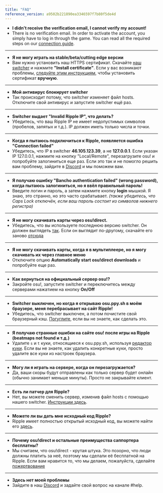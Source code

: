 ```yaml
---
title: "FAQ"
reference_version: a9502b221890ea3346597f7b80f5de4d
---
```


- **I didn't receive the verification email, I cannot verify my account!**
- There is no verification email. In order to activate the account, you simply have to log in through the game. You can read all the required steps on our [connection guide](/doc/connection_guide).

-----------------------

- **Я не могу играть на stable/beta/cutting edge версии**
- Вам нужно установить наш HTTPS сертификат. Скачайте [наш switcher](https://switcher.ripple.moe) и нажмите **"Install certificate"**. Если у вас возникают проблемы, [следуйте этим инструкциям](https://ripple.moe/index.php?p=16&id=12), чтобы установить сертификат **вручную**.

-----------------------

- **Мой антивирус блокирует switcher**
- Так происходит потому, что switcher изменяет файл hosts. Отключите свой антивирус и запустите switcher ещё раз.

-----------------------

- **Switcher выдает "Invalid Ripple IP", что делать?**  
- Убедитесь, что ваш Ripple IP не имеет недопустимых символов (пробелов, запятых и т.д.). IP должен иметь только числа и точки.

-----------------------

- **Когда я пытаюсь подключиться к Ripple, появляется ошибка "Connection failed"**  
- Убедитесь, что IP в switcher **46.105.123.39**, а не **127.0.0.1**. Если указан IP 127.0.0.1, нажмите на кнопку "Local/Remote", перезагрузите osu! и попробуйте залогиниться еще раз. Если это так и не помогло решить вам проблему, зайдите в [Discord](https://discord.ripple.moe) и мы поможем вам.

-----------------------

- **Я получаю ошибку "Bancho authentication failed" (wrong password), когда пытаюсь залогиниться, но я ввёл правильный пароль!**  
- Введите логин и пароль, а затем нажмите кнопку **login** мышкой. Я знаю, это странно, но это часто срабатывает. *(также убедитесь, что Caps Lock отключён, если ваш пароль состоит из символов нижнего регистра)*

-----------------------

- **Я не могу скачивать карты через osu!direct.**
- Убедитесь, что вы используете последнюю версию switcher. Он должен выглядеть [так](https://b.catgirlsare.sexy/xqJw.png). Если он выглядит по-другому, скачайте его заново [отсюда](https://switcher.ripple.moe)

-----------------------

- **Я не могу скачивать карты, когда я в мультиплеере, но я могу скачивать их через главное меню**
- Отключите опцию **Automatically start osu!direct downloads** и попробуйте еще раз.

-----------------------

- **Как вернуться на официальный сервер osu!?**
- Закройте osu!, запустите switcher и переключитесь между серверами нажатием на кнопку **On/Off**

-----------------------

- **Switcher выключен, но когда я открываю osu.ppy.sh в моём браузере, меня перебрасывает на сайт Ripple!**
- Убедитесь, что switcher выключен, а потом почистите свой браузерный кэш. [Погуглите](http://lmgtfy.com/?q=How+to+empty+browser+cache), если вы не знаете, как сделать это.

-----------------------

- **Я получаю странные ошибки на сайте osu! после игры на Ripple (beatmaps not found и т.д.)**
- Удалите `s` и `t` куки, относящиеся к osu.ppy.sh, используя [редактор куки](https://chrome.google.com/webstore/detail/editthiscookie/fngmhnnpilhplaeedifhccceomclgfbg). Если вы не знаете, как удалить конкретные куки, просто удалите все куки из настроек браузера.

-----------------------

- **Могу ли я играть на сервере, когда он перезагружается?**
- Да, ваши скоры будут отправлены как только сервер будет онлайн (обычно занимает меньше минуты). Просто не закрывайте клиент.

-----------------------

- **Есть ли патчер для Ripple?**
- Нет, вы можете сменить сервер, изменив файл hosts с помощью нашего switcher. [Инструкции здесь](https://ripple.moe/doc/1).

-----------------------

- **Можете ли вы дать мне исходный код Ripple?**
-  Ripple имеет полностью открытый исходный код, вы можете найти его [здесь](https://git.zxq.co/ripple/ripple).

-----------------------

- **Почему osu!direct и остальные преимущества саппортера бесплатны?**
- Мы считаем, что osu!direct - крутая штука. Это позорно, что люди должны платить за неё, поэтому мы сделали её бесплатной на Ripple. Если вам нравится то, что мы делаем, пожалуйста, сделайте [пожертвование](/donate)

-----------------------

- **Здесь нет моей проблемы**
- Зайдите в наш [Discord](https://discord.ripple.moe) и задайте свой вопрос на канале #help.
